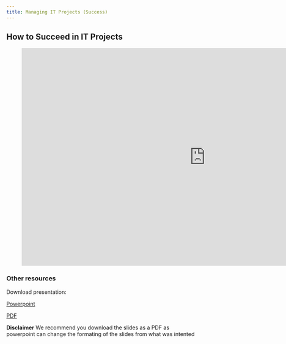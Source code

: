 ```yaml
---
title: Managing IT Projects (Success)
---
```


## How to Succeed in IT Projects

<figure class="video_container">
<iframe src="https://docs.google.com/presentation/d/e/2PACX-1vTYdxMBAIpI0iuP5WjGkApAmsnHX_aD70JMrI5hjghn1I2rfSvYY1c-COlufci1OF8GBDK7aSeKvsD4/embed?start=false&loop=false&delayms=10000" frameborder="0" width="960" height="569" allowfullscreen="true" mozallowfullscreen="true" webkitallowfullscreen="true"></iframe>
</figure>


### Other resources

Download presentation:

[Powerpoint](https://docs.google.com/presentation/d/1n6QS3FNXCWQ6TOjVOpcmLEkLCcb3KXY4QpRXVFvC4nM/export/ppt)

[PDF](https://docs.google.com/presentation/d/1n6QS3FNXCWQ6TOjVOpcmLEkLCcb3KXY4QpRXVFvC4nM/export/pdf)

**Disclaimer** We recommend you download the slides as a PDF as powerpoint can change the formating of the slides from what was intented

